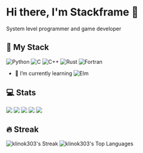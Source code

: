# Hi there, I'm Stackframe :wave:
System level programmer and game developer
## :briefcase: My Stack

![Python](https://img.shields.io/badge/python-3670A0?style=for-the-badge&logo=python&logoColor=ffdd54)
![C](https://img.shields.io/badge/c-%2300599C.svg?style=for-the-badge&logo=c&logoColor=white)
![C++](https://img.shields.io/badge/c++-%2300599C.svg?style=for-the-badge&logo=c%2B%2B&logoColor=white)
![Rust](https://img.shields.io/badge/rust-%23000000.svg?style=for-the-badge&logo=rust&logoColor=white)
![Fortran](https://img.shields.io/badge/Fortran-%23734F96.svg?style=for-the-badge&logo=fortran&logoColor=white)

- 🌱 I’m currently learning ![Elm](https://img.shields.io/badge/Elm-60B5CC?style=for-the-badge&logo=elm&logoColor=white)

## :computer: Stats
![](http://github-profile-summary-cards.vercel.app/api/cards/profile-details?username=klinok303&theme=monokai)
![](http://github-profile-summary-cards.vercel.app/api/cards/most-commit-language?username=klinok303&theme=monokai)
![](http://github-profile-summary-cards.vercel.app/api/cards/repos-per-language?username=klinok303&theme=monokai)
![](http://github-profile-summary-cards.vercel.app/api/cards/stats?username=klinok303&theme=monokai)
![](http://github-profile-summary-cards.vercel.app/api/cards/productive-time?username=klinok303&theme=monokai)

## 🔥 Streak
![klinok303's Streak](http://github-readme-streak-stats.herokuapp.com/?user=klinok303&theme=tokyonight&hide_border=true)
![klinok303's Top Languages](http://github-readme-stats.vercel.app/api/top-langs/?username=klinok303&theme=tokyonight&show_icons=true&hide_border=true&layout=compact)

<!--
**klinok303/klinok303** is a ✨ _special_ ✨ repository because its `README.md` (this file) appears on your GitHub profile.

Here are some ideas to get you started:

- 🔭 I’m currently working on ...
- 🌱 I’m currently learning ...
- 👯 I’m looking to collaborate on ...
- 🤔 I’m looking for help with ...
- 💬 Ask me about ...
- 📫 How to reach me: ...
- 😄 Pronouns: ...
- ⚡ Fun fact: ...
-->
